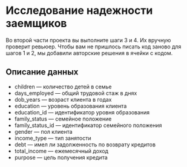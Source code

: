 # Исследование надежности заемщиков
Во второй части проекта вы выполните шаги 3 и 4. Их вручную проверит ревьюер. Чтобы вам не пришлось писать код заново для шагов 1 и 2, мы добавили авторские решения в ячейки с кодом.
## Описание данных
* children — количество детей в семье
* days_employed — общий трудовой стаж в днях
* dob_years — возраст клиента в годах
* education — уровень образования клиента
* education_id — идентификатор уровня образования
* family_status — семейное положение
* family_status_id — идентификатор семейного положения
* gender — пол клиента
* income_type — тип занятости
* debt — имел ли задолженность по возврату кредитов
* total_income — ежемесячный доход
* purpose — цель получения кредита
